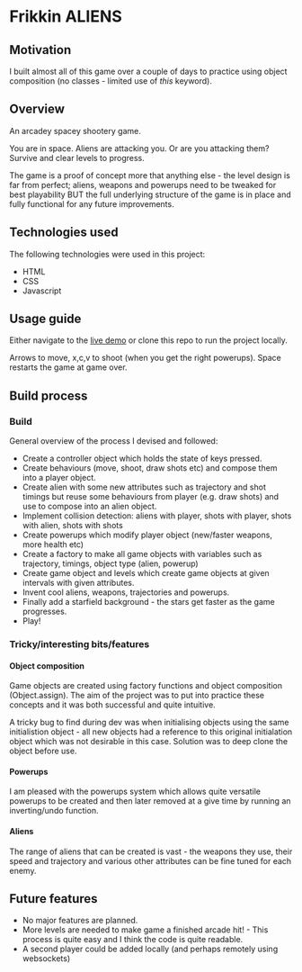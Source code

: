 # Frikkin ALIENS

## Motivation

I built almost all of this game over a couple of days to practice using object composition (no classes - limited use of *this* keyword).

## Overview

An arcadey spacey shootery game.

You are in space. Aliens are attacking you. Or are you attacking them? Survive and clear levels to progress.

The game is a proof of concept more that anything else - the level design is far from perfect; aliens, weapons and powerups need to be tweaked for best playability BUT the full underlying structure of the game is in place and fully functional for any future improvements.

## Technologies used

The following technologies were used in this project:

- HTML
- CSS
- Javascript

## Usage guide

Either navigate to the [live demo](https://frickinaliens.netlify.app/) or clone this repo to run the project locally.

Arrows to move, x,c,v to shoot (when you get the right powerups). Space restarts the game at game over.

## Build process

### Build

General overview of the process I devised and followed:

- Create a controller object which holds the state of keys pressed.
- Create behaviours (move, shoot, draw shots etc) and compose them into a player object.
- Create alien with some new attributes such as trajectory and shot timings but reuse some behaviours from player (e.g. draw shots) and use to compose into an alien object.
- Implement collision detection: aliens with player, shots with player, shots with alien, shots with shots 
- Create powerups which modify player object (new/faster weapons, more health etc)
- Create a factory to make all game objects with variables such as trajectory, timings, object type (alien, powerup)
- Create game object and levels which create game objects at given intervals with given attributes.
- Invent cool aliens, weapons, trajectories and powerups.
- Finally add a starfield background - the stars get faster as the game progresses.
- Play!

### Tricky/interesting bits/features

#### Object composition
Game objects are created using factory functions and object composition (Object.assign). The aim of the project was to put into practice these concepts and it was both successful and quite intuitive.

A tricky bug to find during dev was when initialising objects using the same initialistion object - all new objects had a reference to this original initialation object which was not desirable in this case. Solution was to deep clone the object before use.

#### Powerups
I am pleased with the powerups system which allows quite versatile powerups to be created and then later removed at a give time by running an inverting/undo function.

#### Aliens 

The range of aliens that can be created is vast - the weapons they use, their speed and trajectory and various other attributes can be fine tuned for each enemy.

## Future features

- No major features are planned.
- More levels are needed to make game a finished arcade hit! - This process is quite easy and I think the code is quite readable.
- A second player could be added locally (and perhaps remotely using websockets)
